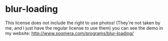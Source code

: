 # blur-loading
This license does not include the right to use photos! (They're not taken by me, and I just have the regular license to use them) you can see the demo in my website: http://www.soomera.com/programs/blur-loading/
